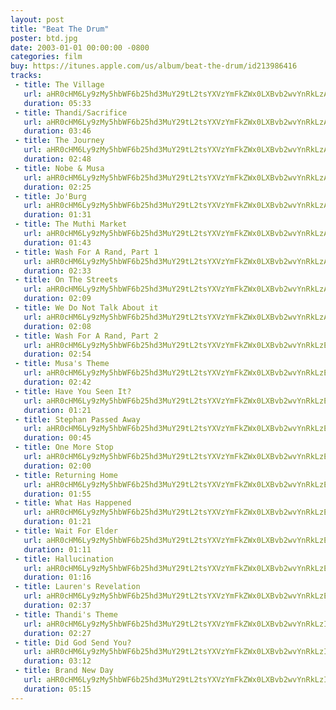 ```yaml
---
layout: post
title: "Beat The Drum"
poster: btd.jpg
date: 2003-01-01 00:00:00 -0800
categories: film
buy: https://itunes.apple.com/us/album/beat-the-drum/id213986416
tracks:
 - title: The Village
   url: aHR0cHM6Ly9zMy5hbWF6b25hd3MuY29tL2tsYXVzYmFkZWx0LXBvb2wvYnRkLzAxIFRoZSBWaWxsYWdlLm1wMw==
   duration: 05:33
 - title: Thandi/Sacrifice
   url: aHR0cHM6Ly9zMy5hbWF6b25hd3MuY29tL2tsYXVzYmFkZWx0LXBvb2wvYnRkLzAyIFRoYW5kaV9TYWNyaWZpY2UubXAz
   duration: 03:46
 - title: The Journey
   url: aHR0cHM6Ly9zMy5hbWF6b25hd3MuY29tL2tsYXVzYmFkZWx0LXBvb2wvYnRkLzAzIFRoZSBKb3VybmV5Lm1wMw==
   duration: 02:48
 - title: Nobe & Musa
   url: aHR0cHM6Ly9zMy5hbWF6b25hd3MuY29tL2tsYXVzYmFkZWx0LXBvb2wvYnRkLzA0IE5vYmUgJiBNdXNhLm1wMw==
   duration: 02:25
 - title: Jo'Burg
   url: aHR0cHM6Ly9zMy5hbWF6b25hd3MuY29tL2tsYXVzYmFkZWx0LXBvb2wvYnRkLzA1IEpvJ0J1cmcubXAz
   duration: 01:31
 - title: The Muthi Market
   url: aHR0cHM6Ly9zMy5hbWF6b25hd3MuY29tL2tsYXVzYmFkZWx0LXBvb2wvYnRkLzA2IFRoZSBNdXRoaSBNYXJrZXQubXAz
   duration: 01:43
 - title: Wash For A Rand, Part 1
   url: aHR0cHM6Ly9zMy5hbWF6b25hd3MuY29tL2tsYXVzYmFkZWx0LXBvb2wvYnRkLzA3IFdhc2ggRm9yIEEgUmFuZCwgUGFydCAxLm1wMw==
   duration: 02:33
 - title: On The Streets
   url: aHR0cHM6Ly9zMy5hbWF6b25hd3MuY29tL2tsYXVzYmFkZWx0LXBvb2wvYnRkLzA4IE9uIFRoZSBTdHJlZXRzLm1wMw==
   duration: 02:09
 - title: We Do Not Talk About it
   url: aHR0cHM6Ly9zMy5hbWF6b25hd3MuY29tL2tsYXVzYmFkZWx0LXBvb2wvYnRkLzA5IFdlIERvIE5vdCBUYWxrIEFib3V0IGl0Lm1wMw==
   duration: 02:08
 - title: Wash For A Rand, Part 2
   url: aHR0cHM6Ly9zMy5hbWF6b25hd3MuY29tL2tsYXVzYmFkZWx0LXBvb2wvYnRkLzEwIFdhc2ggRm9yIEEgUmFuZCwgUGFydCAyLm1wMw==
   duration: 02:54
 - title: Musa's Theme
   url: aHR0cHM6Ly9zMy5hbWF6b25hd3MuY29tL2tsYXVzYmFkZWx0LXBvb2wvYnRkLzExIE11c2EncyBUaGVtZS5tcDM=
   duration: 02:42
 - title: Have You Seen It?
   url: aHR0cHM6Ly9zMy5hbWF6b25hd3MuY29tL2tsYXVzYmFkZWx0LXBvb2wvYnRkLzEyIEhhdmUgWW91IFNlZW4gSXRfLm1wMw==
   duration: 01:21
 - title: Stephan Passed Away
   url: aHR0cHM6Ly9zMy5hbWF6b25hd3MuY29tL2tsYXVzYmFkZWx0LXBvb2wvYnRkLzEzIFN0ZXBoYW4gUGFzc2VkIEF3YXkubXAz
   duration: 00:45
 - title: One More Stop
   url: aHR0cHM6Ly9zMy5hbWF6b25hd3MuY29tL2tsYXVzYmFkZWx0LXBvb2wvYnRkLzE0IE9uZSBNb3JlIFN0b3AubXAz
   duration: 02:00
 - title: Returning Home
   url: aHR0cHM6Ly9zMy5hbWF6b25hd3MuY29tL2tsYXVzYmFkZWx0LXBvb2wvYnRkLzE1IFJldHVybmluZyBIb21lLm1wMw==
   duration: 01:55
 - title: What Has Happened
   url: aHR0cHM6Ly9zMy5hbWF6b25hd3MuY29tL2tsYXVzYmFkZWx0LXBvb2wvYnRkLzE2IFdoYXQgSGFzIEhhcHBlbmVkLm1wMw==
   duration: 01:21
 - title: Wait For Elder
   url: aHR0cHM6Ly9zMy5hbWF6b25hd3MuY29tL2tsYXVzYmFkZWx0LXBvb2wvYnRkLzE3IFdhaXQgRm9yIEVsZGVyLm1wMw==
   duration: 01:11
 - title: Hallucination
   url: aHR0cHM6Ly9zMy5hbWF6b25hd3MuY29tL2tsYXVzYmFkZWx0LXBvb2wvYnRkLzE4IEhhbGx1Y2luYXRpb24ubXAz
   duration: 01:16
 - title: Lauren's Revelation
   url: aHR0cHM6Ly9zMy5hbWF6b25hd3MuY29tL2tsYXVzYmFkZWx0LXBvb2wvYnRkLzE5IExhdXJlbidzIFJldmVsYXRpb24ubXAz
   duration: 02:37
 - title: Thandi's Theme
   url: aHR0cHM6Ly9zMy5hbWF6b25hd3MuY29tL2tsYXVzYmFkZWx0LXBvb2wvYnRkLzIwIFRoYW5kaSdzIFRoZW1lLm1wMw==
   duration: 02:27
 - title: Did God Send You?
   url: aHR0cHM6Ly9zMy5hbWF6b25hd3MuY29tL2tsYXVzYmFkZWx0LXBvb2wvYnRkLzIxIERpZCBHb2QgU2VuZCBZb3VfLm1wMw==
   duration: 03:12
 - title: Brand New Day
   url: aHR0cHM6Ly9zMy5hbWF6b25hd3MuY29tL2tsYXVzYmFkZWx0LXBvb2wvYnRkLzIyIEJyYW5kIE5ldyBEYXkubXAz
   duration: 05:15
---
```

